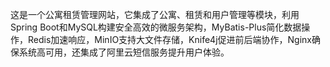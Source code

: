 这是一个公寓租赁管理网站，它集成了公寓、租赁和用户管理等模块，利用Spring Boot和MySQL构建安全高效的微服务架构，MyBatis-Plus简化数据操作，Redis加速响应，MinIO支持大文件存储，Knife4j促进前后端协作，Nginx确保系统高可用，还集成了阿里云短信服务提升用户体验。

